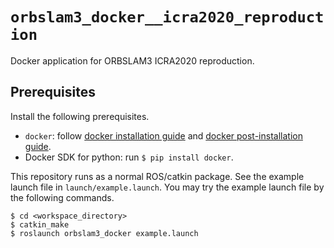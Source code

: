# `orbslam3_docker__icra2020_reproduction`
Docker application for ORBSLAM3 ICRA2020 reproduction.

## Prerequisites
Install the following prerequisites.
* `docker`: follow [docker installation guide](https://docs.docker.com/engine/install/ubuntu/#install-using-the-repository)
  and [docker post-installation guide](https://docs.docker.com/engine/install/linux-postinstall/).
* Docker SDK for python: run `$ pip install docker`.

This repository runs as a normal ROS/catkin package. See the example launch file in `launch/example.launch`.
You may try the example launch file by the following commands.
```
$ cd <workspace_directory>
$ catkin_make
$ roslaunch orbslam3_docker example.launch
```
